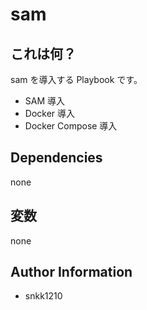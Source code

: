 sam
=========

## これは何？

sam を導入する Playbook です。

- SAM 導入
- Docker 導入
- Docker Compose 導入

## Dependencies

none

## 変数

none

Author Information
------------------

- snkk1210